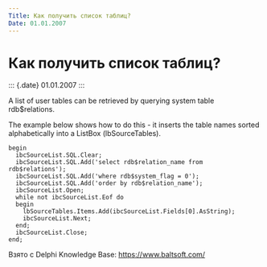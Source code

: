 ```yaml
---
Title: Как получить список таблиц?
Date: 01.01.2007
---
```



Как получить список таблиц?
===========================

::: {.date}
01.01.2007
:::

A list of user tables can be retrieved by querying system table
rdb$relations.

The example below shows how to do this - it inserts the table names
sorted alphabetically into a ListBox (lbSourceTables).

    begin
      ibcSourceList.SQL.Clear;
      ibcSourceList.SQL.Add('select rdb$relation_name from rdb$relations');
      ibcSourceList.SQL.Add('where rdb$system_flag = 0');
      ibcSourceList.SQL.Add('order by rdb$relation_name');
      ibcSourceList.Open;
      while not ibcSourceList.Eof do
      begin
        lbSourceTables.Items.Add(ibcSourceList.Fields[0].AsString);
        ibcSourceList.Next;
      end;
      ibcSourceList.Close;
    end;

Взято с Delphi Knowledge Base: <https://www.baltsoft.com/>
